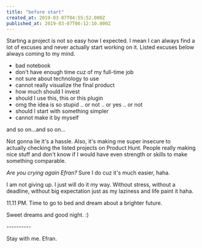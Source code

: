 ```yaml
---
title: "before start"
created_at: 2019-03-07T04:55:52.000Z
published_at: 2019-03-07T06:12:10.000Z
---
```

Starting a project is not so easy how I expected. I mean I can always find a lot of excuses and never actually start working on it. Listed excuses below always coming to my mind.

*   bad notebook
*   don't have enough time cuz of my full-time job
*   not sure about technology to use
*   cannot really visualize the final product
*   how much should I invest 
*   should I use this, this or this plugin
*   omg the idea is so stupid .. or not .. or yes .. or not
*   should I start with something simpler
*   cannot make it by myself

and so on...and so on...

Not gonna lie it's a hassle. Also, it's making me super insecure to actually checking the listed projects on Product Hunt. People really making nice stuff and don't know if I would have even strength or skills to make something comparable. 

_Are you crying again Efran?_ Sure I do cuz it's much easier, haha. 

I am not giving up. I just will do it my way. Without stress, without a deadline, without big expectation just as my laziness and life paint it haha.

11.11 PM. Time to go to bed and dream about a brighter future. 

Sweet dreams and good night. :)

\----------

Stay with me. Efran.

